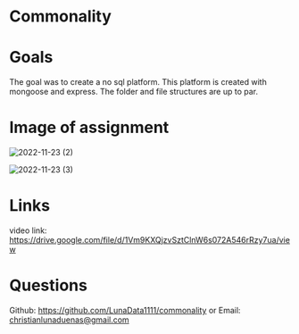 # Commonality

# Goals

The goal was to create a no sql platform. This platform is created with mongoose and express. The folder and file structures are up to par.

# Image of assignment 
![2022-11-23 (2)](https://user-images.githubusercontent.com/106449993/203586109-edd20a94-094d-47a5-8fe1-24a7b2b7b862.png)

![2022-11-23 (3)](https://user-images.githubusercontent.com/106449993/203586204-aaeb084d-31bf-4c4b-a2c0-c1b85e5a3894.png)


# Links

video link: https://drive.google.com/file/d/1Vm9KXQjzvSztClnW6s072A546rRzy7ua/view


# Questions

Github: https://github.com/LunaData1111/commonality or Email: christianlunaduenas@gmail.com
